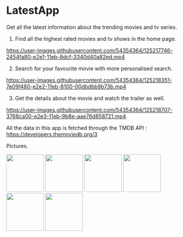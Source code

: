 # LatestApp
Get all the latest information about the trending movies and tv series.  


1. Find all the highest rated movies and tv shows in the home page.


https://user-images.githubusercontent.com/54354364/125217746-2454fa80-e2e1-11eb-8dcf-3340d40a82ed.mp4


2. Search for your favourite movie with more personalised search.


https://user-images.githubusercontent.com/54354364/125218351-7e09f480-e2e2-11eb-8100-00dbdbb9b73b.mp4





3. Get the details about the movie and watch the trailer as well.


https://user-images.githubusercontent.com/54354364/125218707-3768ca00-e2e3-11eb-9b8e-aae76d858721.mp4





All the data in this app is fetched through the TMDB API : https://developers.themoviedb.org/3


Pictures.

<img src="https://user-images.githubusercontent.com/54354364/125390295-5ab67680-e3c2-11eb-9e6e-3335c4724939.png" width="100">


<img src="https://user-images.githubusercontent.com/54354364/125390315-64d87500-e3c2-11eb-8080-f5a5c3a9ceef.png" width="100">


<img src="https://user-images.githubusercontent.com/54354364/125390326-6bff8300-e3c2-11eb-95f4-ea9b9ae93444.png" width="100">


<img src="https://user-images.githubusercontent.com/54354364/125390356-79b50880-e3c2-11eb-8267-54573f39f112.png" width="100">


<img src="https://user-images.githubusercontent.com/54354364/125390403-8fc2c900-e3c2-11eb-8baa-c3176504fed5.png" width="100">


<img src="https://user-images.githubusercontent.com/54354364/125390408-92bdb980-e3c2-11eb-9e7d-68ab39084a2f.png" width="100">

